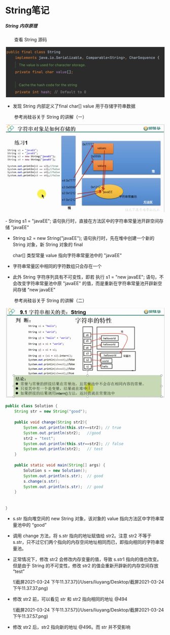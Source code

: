 # String笔记

##### String 内存原理

&ensp;&ensp;&ensp;&ensp;查看 String 源码

<p align="center">
        <img src="https://raw.githubusercontent.com/TortoiseKnightB/Java_notes/main/images/String/1.png" width="500"/>
</p>

- 发现 String 内部定义了final char[] value 用于存储字符串数据


&ensp;&ensp;&ensp;&ensp;参考尚硅谷关于  String 的讲解（一）
<p align="center">
        <img src="https://raw.githubusercontent.com/TortoiseKnightB/Java_notes/main/images/String/2.jpg" width="500"/>
</p>
- String s1 = "javaEE"; 语句执行时，直接在方法区中的字符串常量池开辟空间存储 "javaEE"

- String s2 = new String("javaEE"); 语句执行时，先在堆中创建一个新的 String 对象，新 String 对象的 final 

  char[] 类型常量 value 指向字符串常量池中的 "javaEE"

- 字符串常量区中相同的字符数组只会存在一个

- 此外 String 字符序列具有不可变性，即若 执行 s1 = "new javaEE"; 语句，不会改变字符串常量池中原 "javaEE" 的值，而是重新在字符串常量池开辟新空间存储 "new javaEE"

&ensp;&ensp;&ensp;&ensp;参考尚硅谷关于  String 的讲解（二）

<p align="center">
        <img src="https://raw.githubusercontent.com/TortoiseKnightB/Java_notes/main/images/String/3.jpg" width="500"/>
</p>




```java
public class Solution {
    String str = new String("good");

    public void change(String str2){
        System.out.println(this.str==str2);	// true
        System.out.println(str2);	//good
        str2 = "test";
        System.out.println(this.str==str2);	// false
        System.out.println(str2);	// test
    }

    public static void main(String[] args) {
        Solution s = new Solution();
        System.out.println(s.str);	// good
        s.change(s.str);
        System.out.println(s.str);	// good
    }
  
  
}
```

- s.str 指向堆空间的 new String 对象，该对象的 value 指向方法区中字符串常量池中的 “good”

- 调用 change 方法，将 s.str 指向的地址赋值给 str2。注意 str2 不等于 s.str，只不过它们两个指向的内存空间地址相同而已，即指向相同的字符串常量池。

- 正常情况下，修改 str2 会修改内存变量的值，导致 s.str1 指向的值也改变。但是由于 String 的不可变性，修改 str2 的值会重新开辟新的内存空间存放 “test”

  ![截屏2021-03-24 下午11.37.37](/Users/liuyang/Desktop/截屏2021-03-24 下午11.37.37.png)

- 修改 str2 前，可以看见 str 和 str2 指向相同的地址 @494

  ![截屏2021-03-24 下午11.37.57](/Users/liuyang/Desktop/截屏2021-03-24 下午11.37.57.png)

- 修改 str2 后，str2 指向新的地址 @496。而 str 并不受影响